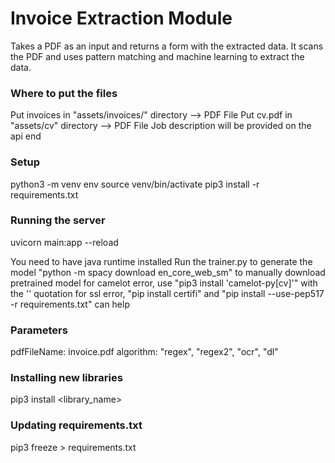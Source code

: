 # Invoice Extraction Module
Takes a PDF as an input and returns a form with the extracted data.
It scans the PDF and uses pattern matching and machine learning to extract the data.

### Where to put the files
Put invoices in "assets/invoices/" directory --> PDF File
Put cv.pdf in "assets/cv" directory --> PDF File
Job description will be provided on the api end

### Setup
python3 -m venv env
source venv/bin/activate
pip3 install -r requirements.txt

### Running the server
uvicorn main:app --reload <br>

You need to have java runtime installed
Run the trainer.py to generate the model
"python -m spacy download en_core_web_sm" to manually download pretrained model
for camelot error, use "pip3 install 'camelot-py[cv]'" with the '' quotation
for ssl error, "pip install certifi" and "pip install --use-pep517 -r requirements.txt" can help

### Parameters
pdfFileName: invoice.pdf
algorithm: "regex", "regex2", "ocr", "dl"

### Installing new libraries
pip3 install <library_name>

### Updating requirements.txt
pip3 freeze > requirements.txt
